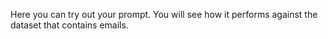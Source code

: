 Here you can try out your prompt. You will see how it performs against the dataset that contains emails.